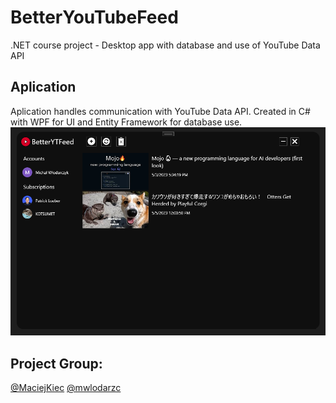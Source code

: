 # BetterYouTubeFeed
.NET course project - Desktop app with database and use of YouTube Data API

## Aplication
Aplication handles communication with YouTube Data API.
Created in C# with WPF for UI and Entity Framework for database use.
![Aplication UI](BYTF_working.png)

## Project Group:
[@MaciejKiec](https://github.com/MaciejKiec)
[@mwlodarzc](https://github.com/mwlodarzc)